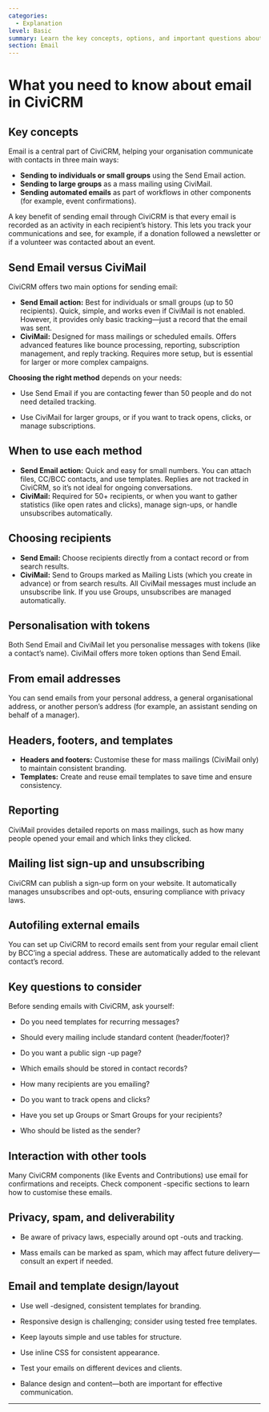 ```yaml
---
categories:
  - Explanation
level: Basic
summary: Learn the key concepts, options, and important questions about using email in CiviCRM, so your organisation can plan effective and compliant communications.
section: Email
---
```


# What you need to know about email in CiviCRM

## Key concepts

Email is a central part of CiviCRM, helping your organisation communicate with contacts in three main ways:
- **Sending to individuals or small groups** using the Send Email action.
- **Sending to large groups** as a mass mailing using CiviMail.
- **Sending automated emails** as part of workflows in other components (for example, event confirmations).

A key benefit of sending email through CiviCRM is that every email is recorded as an activity in each recipient’s history. This lets you track your communications and see, for example, if a donation followed a newsletter or if a volunteer was contacted about an event.

## Send Email versus CiviMail

CiviCRM offers two main options for sending email:

- **Send Email action:** Best for individuals or small groups (up to 50 recipients). Quick, simple, and works even if CiviMail is not enabled. However, it provides only basic tracking—just a record that the email was sent.
- **CiviMail:** Designed for mass mailings or scheduled emails. Offers advanced features like bounce processing, reporting, subscription management, and reply tracking. Requires more setup, but is essential for larger or more complex campaigns.

**Choosing the right method** depends on your needs:

- Use Send Email if you are contacting fewer than 50 people and do not need detailed tracking.

- Use CiviMail for larger groups, or if you want to track opens, clicks, or manage subscriptions.

## When to use each method

- **Send Email action:** Quick and easy for small numbers. You can attach files, CC/BCC contacts, and use templates. Replies are not tracked in CiviCRM, so it’s not ideal for ongoing conversations.
- **CiviMail:** Required for 50+ recipients, or when you want to gather statistics (like open rates and clicks), manage sign-ups, or handle unsubscribes automatically.

## Choosing recipients

- **Send Email:** Choose recipients directly from a contact record or from search results.
- **CiviMail:** Send to Groups marked as Mailing Lists (which you create in advance) or from search results. All CiviMail messages must include an unsubscribe link. If you use Groups, unsubscribes are managed automatically.

## Personalisation with tokens

Both Send Email and CiviMail let you personalise messages with tokens (like a contact’s name). CiviMail offers more token options than Send Email.

## From email addresses

You can send emails from your personal address, a general organisational address, or another person’s address (for example, an assistant sending on behalf of a manager).

## Headers, footers, and templates

- **Headers and footers:** Customise these for mass mailings (CiviMail only) to maintain consistent branding.
- **Templates:** Create and reuse email templates to save time and ensure consistency.

## Reporting

CiviMail provides detailed reports on mass mailings, such as how many people opened your email and which links they clicked.

## Mailing list sign-up and unsubscribing

CiviCRM can publish a sign-up form on your website. It automatically manages unsubscribes and opt-outs, ensuring compliance with privacy laws.

## Autofiling external emails

You can set up CiviCRM to record emails sent from your regular email client by BCC’ing a special address. These are automatically added to the relevant contact’s record.

## Key questions to consider

Before sending emails with CiviCRM, ask yourself:

- Do you need templates for recurring messages?

- Should every mailing include standard content (header/footer)?

- Do you want a public sign
-up page?

- Which emails should be stored in contact records?

- How many recipients are you emailing?

- Do you want to track opens and clicks?

- Have you set up Groups or Smart Groups for your recipients?

- Who should be listed as the sender?

## Interaction with other tools

Many CiviCRM components (like Events and Contributions) use email for confirmations and receipts. Check component
-specific sections to learn how to customise these emails.

## Privacy, spam, and deliverability

- Be aware of privacy laws, especially around opt
-outs and tracking.

- Mass emails can be marked as spam, which may affect future delivery—consult an expert if needed.

## Email and template design/layout

- Use well
-designed, consistent templates for branding.

- Responsive design is challenging; consider using tested free templates.

- Keep layouts simple and use tables for structure.

- Use inline CSS for consistent appearance.

- Test your emails on different devices and clients.

- Balance design and content—both are important for effective communication.

---

<!--
Source: https://docs.civicrm.org/user/en/latest/email/what
-you-need-to-know/ -->

<!--
This page is an Explanation under Diátaxis: it provides background, key concepts, and context for using email in CiviCRM, helping users understand options and make informed decisions before taking action. It does not give step
-by-step instructions (Tutorial), solve a specific problem (Guide), or list exhaustive technical details (Reference). Level is Basic, as it is aimed at new or non-expert users planning their approach. -->
